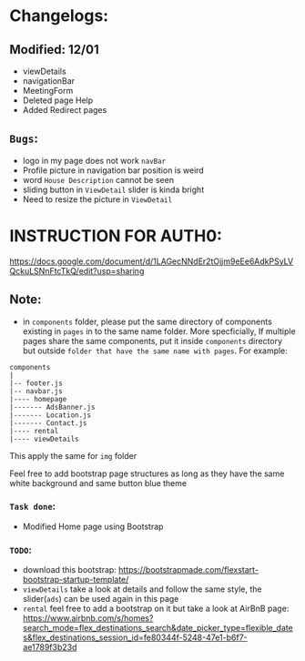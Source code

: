 # Changelogs:

## Modified: 12/01

- viewDetails
- navigationBar
- MeetingForm
- Deleted page Help
- Added Redirect pages

## `Bugs`:

- logo in my page does not work `navBar`
- Profile picture in navigation bar position is weird
- word `House Description` cannot be seen
- sliding button in `ViewDetail` slider is kinda bright
- Need to resize the picture in `ViewDetail`

# INSTRUCTION FOR AUTH0:

https://docs.google.com/document/d/1LAGecNNdEr2tOjjm9eEe6AdkPSyLVQckuLSNnFtcTkQ/edit?usp=sharing

## Note:

- in `components` folder, please put the same directory of components existing in `pages` in to the same name folder. More specficially, If multiple pages share the same components, put it inside `components` directory but outside `folder that have the same name with pages`.
  For example:

```
components
|
|-- footer.js
|-- navbar.js
|---- homepage
|------- AdsBanner.js
|------- Location.js
|------- Contact.js
|---- rental
|---- viewDetails
```

This apply the same for `img` folder

Feel free to add bootstrap page structures as long as they have the same white background and same button blue theme

### `Task done`:

- Modified Home page using Bootstrap

### `TODO`:

- download this bootstrap: https://bootstrapmade.com/flexstart-bootstrap-startup-template/
- `viewDetails` take a look at details and follow the same style, the slider(`ads`) can be used again in this page
- `rental` feel free to add a bootstrap on it but take a look at AirBnB page: https://www.airbnb.com/s/homes?search_mode=flex_destinations_search&date_picker_type=flexible_dates&flex_destinations_session_id=fe80344f-5248-47e1-b6f7-ae1789f3b23d
